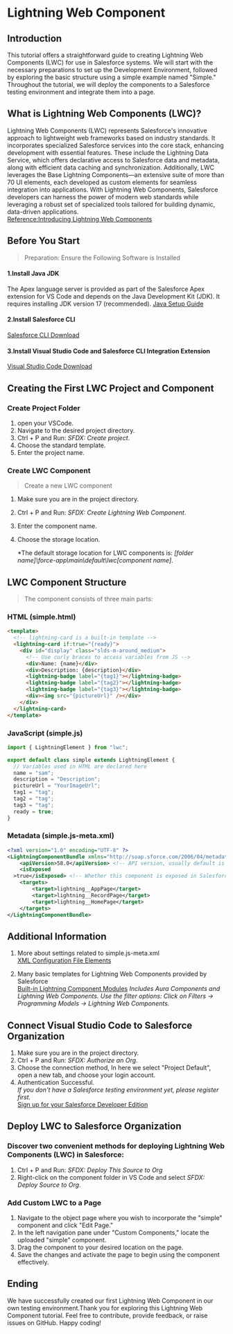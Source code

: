 # Lightning Web Component

## Introduction

This tutorial offers a straightforward guide to creating Lightning Web Components (LWC) for use in Salesforce systems. We will start with the necessary preparations to set up the Development Environment, followed by exploring the basic structure using a simple example named "Simple." Throughout the tutorial, we will deploy the components to a Salesforce testing environment and integrate them into a page.

## What is Lightning Web Components (LWC)?

Lightning Web Components (LWC) represents Salesforce's innovative approach to lightweight web frameworks based on industry standards. It incorporates specialized Salesforce services into the core stack, enhancing development with essential features. These include the Lightning Data Service, which offers declarative access to Salesforce data and metadata, along with efficient data caching and synchronization. Additionally, LWC leverages the Base Lightning Components—an extensive suite of more than 70 UI elements, each developed as custom elements for seamless integration into applications. With Lightning Web Components, Salesforce developers can harness the power of modern web standards while leveraging a robust set of specialized tools tailored for building dynamic, data-driven applications.  
[Reference:Introducing Lightning Web Components](https://developer.salesforce.com/blogs/2018/12/introducing-lightning-web-components)

## Before You Start

> Preparation: Ensure the Following Software is Installed

#### 1.Install Java JDK

The Apex language server is provided as part of the Salesforce Apex extension for VS Code and depends on the Java Development Kit (JDK). It requires installing JDK version 17 (recommended).
[Java Setup Guide](https://developer.salesforce.com/tools/vscode/en/vscode-desktop/java-setup?_ga=2.25652349.1321670844.1714956482-1049736365.1714209840)

#### 2.Install Salesforce CLI

[Salesforce CLI Download](https://developer.salesforce.com/tools/salesforcecli?_ga=2.36881120.1321670844.1714956482-1049736365.1714209840)

#### 3.Install Visual Studio Code and Salesforce CLI Integration Extension

[Visual Studio Code Download](https://code.visualstudio.com/download)

## Creating the First LWC Project and Component

### Create Project Folder

1. open your VSCode.
2. Navigate to the desired project directory.
3. Ctrl + P and Run: _SFDX: Create project_.
4. Choose the standard template.
5. Enter the project name.

### Create LWC Component

> Create a new LWC component

1. Make sure you are in the project directory.
2. Ctrl + P and Run: _SFDX: Create Lightning Web Component_.
3. Enter the component name.
4. Choose the storage location.

   \*The default storage location for LWC components is: _[folder name]\force-app\main\default\lwc\[component name]_.

## LWC Component Structure

> The component consists of three main parts:

### HTML (simple.html)

```html
<template>
  <!-- lightning-card is a built-in template -->
  <lightning-card if:true="{ready}">
    <div id="display" class="slds-m-around_medium">
      <!-- Use curly braces to access variables from JS -->
      <div>Name: {name}</div>
      <div>Description: {description}</div>
      <lightning-badge label="{tag1}"></lightning-badge>
      <lightning-badge label="{tag2}"></lightning-badge>
      <lightning-badge label="{tag3}"></lightning-badge>
      <div><img src="{pictureUrl}" /></div>
    </div>
  </lightning-card>
</template>
```

### JavaScript (simple.js)

```js
import { LightningElement } from "lwc";

export default class simple extends LightningElement {
  // Variables used in HTML are declared here
  name = "sam";
  description = "Description";
  pictureUrl = "YourImageUrl";
  tag1 = "tag";
  tag2 = "tag";
  tag3 = "tag";
  ready = true;
}
```

### Metadata (simple.js-meta.xml)

```xml
<?xml version="1.0" encoding="UTF-8" ?>
<LightningComponentBundle xmlns="http://soap.sforce.com/2006/04/metadata">
    <apiVersion>58.0</apiVersion> <!-- API version, usually default is fine -->
    <isExposed
  >true</isExposed> <!-- Whether this component is exposed in Salesforce -->
    <targets> 
        <target>lightning__AppPage</target>
        <target>lightning__RecordPage</target>
        <target>lightning__HomePage</target>
    </targets>
</LightningComponentBundle>
```

## Additional Information

1. More about settings related to simple.js-meta.xml  
   [XML Configuration File Elements](https://developer.salesforce.com/docs/platform/lwc/guide/reference-configuration-tags?-ga=2.24250490.1321670844.1714956482-1049736365.1714209840.html)

2. Many basic templates for Lightning Web Components provided by Salesforce  
   [Built-in Lightning Component Modules](https://developer.salesforce.com/docs/component-library/overview/components)
   _Includes Aura Components and Lightning Web Components. Use the filter options: Click on Filters → Programming Models → Lightning Web Components._

## Connect Visual Studio Code to Salesforce Organization

1. Make sure you are in the project directory.
2. Ctrl + P and Run: _SFDX: Authorize an Org_.
3. Choose the connection method, In here we select "Project Default", open a new tab, and choose your login account.
4. Authentication Successful.  
   _If you don't have a Salesforce testing environment yet, please register first._  
   [Sign up for your Salesforce Developer Edition](https://developer.salesforce.com/signup)

## Deploy LWC to Salesforce Organization

### Discover two convenient methods for deploying Lightning Web Components (LWC) in Salesforce:

1. Ctrl + P and Run: _SFDX: Deploy This Source to Org_
2. Right-click on the component folder in VS Code and select _SFDX: Deploy Source to Org_.

### Add Custom LWC to a Page

1. Navigate to the object page where you wish to incorporate the "simple" component and click "Edit Page."
2. In the left navigation pane under "Custom Components," locate the uploaded "simple" component.
3. Drag the component to your desired location on the page.
4. Save the changes and activate the page to begin using the component effectively.

## Ending

We have successfully created our first Lightning Web Component in our own testing environment.Thank you for exploring this Lightning Web Component tutorial. Feel free to contribute, provide feedback, or raise issues on GitHub. Happy coding!
